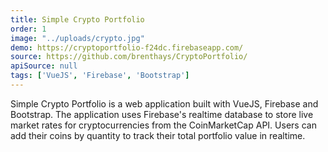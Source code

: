 ```yaml
---
title: Simple Crypto Portfolio
order: 1
image: "../uploads/crypto.jpg"
demo: https://cryptoportfolio-f24dc.firebaseapp.com/
source: https://github.com/brenthays/CryptoPortfolio/
apiSource: null
tags: ['VueJS', 'Firebase', 'Bootstrap']
---
```


Simple Crypto Portfolio is a web application built with VueJS, Firebase and Bootstrap. The application uses Firebase's realtime database to store live market rates for cryptocurrencies from the CoinMarketCap API. Users can add their coins by quantity to track their total portfolio value in realtime.

